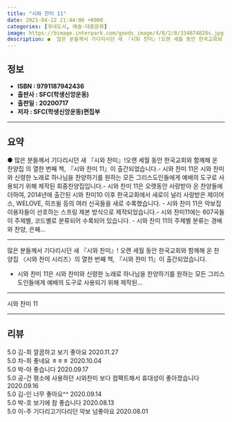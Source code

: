 ```yaml
---
title: "시와 찬미 11"
date: 2021-04-22 21:44:06 +0900
categories: [국내도서, 예술-대중문화]
image: https://bimage.interpark.com/goods_image/4/8/2/8/334874828s.jpg
description: ●  많은 분들께서 기다리시던 새 『시와 찬미』!오랜 세월 동안 한국교회와 함께해 온 찬양집 의 열한 번째 책, 『시와 찬미 11』이 출간되었습니다.- 시와 찬미 11은 시와 찬미와 신령한 노래로 하나님을 찬양하기를 원하는 모든 그리스도인들에게 예배의 도구로 사용되기 위해 제작된 회중찬양집입니다.- 시와
---
```


## **정보**

- **ISBN : 9791187942436**
- **출판사 : SFC(학생신앙운동)**
- **출판일 : 20200717**
- **저자 : SFC(학생신앙운동)편집부**

------



## **요약**

●  많은 분들께서 기다리시던 새 『시와 찬미』!오랜 세월 동안 한국교회와 함께해 온 찬양집 의 열한 번째 책, 『시와 찬미 11』이 출간되었습니다.- 시와 찬미 11은 시와 찬미와 신령한 노래로 하나님을 찬양하기를 원하는 모든 그리스도인들에게 예배의 도구로 사용되기 위해 제작된 회중찬양집입니다.- 시와 찬미 11은 오랫동안 사랑받아 온 찬양들에 더하여, 2014년에 출간된 시와 찬미10 이후 한국교회에서 새로이 널리 사랑받은 제이어스, WELOVE, 히즈윌 등의 여러 신곡들을 새로 수록했습니다. - 시와 찬미 11은 악보집 이용자들이 선호하는 스프링 제본 방식으로 제작되었습니다.- 시와 찬미11에는 607곡들이 주제별, 코드별로 분류되어 수록되어 있습니다. - 시와 찬미 11의 주제별 분류는 경배와 찬양, 은혜...

------

많은 분들께서 기다리시던 새 『시와 찬미』!
오랜 세월 동안 한국교회와 함께해 온 찬양집 〈시와 찬미 시리즈〉의 열한 번째 책, 『시와 찬미 11』이 출간되었습니다.

- 시와 찬미 11은 시와 찬미와 신령한 노래로 하나님을 찬양하기를 원하는 모든 그리스도인들에게 예배의 도구로 사용되기 위해 제작된... 

------


시와 찬미 11 

------


## **리뷰** 

5.0 김-희 깔끔하고 보기 좋아요 2020.11.27 <br/>5.0 차-희 좋네요 ㅎㅎㅎ 2020.10.04 <br/>5.0 박-아 좋습니다 2020.09.17 <br/>5.0 공-건 평소에 사용하던 시와찬미 보다 컴팩트해서 휴대성이 좋아졌습니다 2020.09.16 <br/>5.0 김-인 너무 좋아요^^ 2020.09.14 <br/>5.0 박-호 보기에
참 좋습니다 2020.08.13 <br/>5.0 이-주 기다리고기다리던 악보 넘좋아요 2020.08.01 <br/>